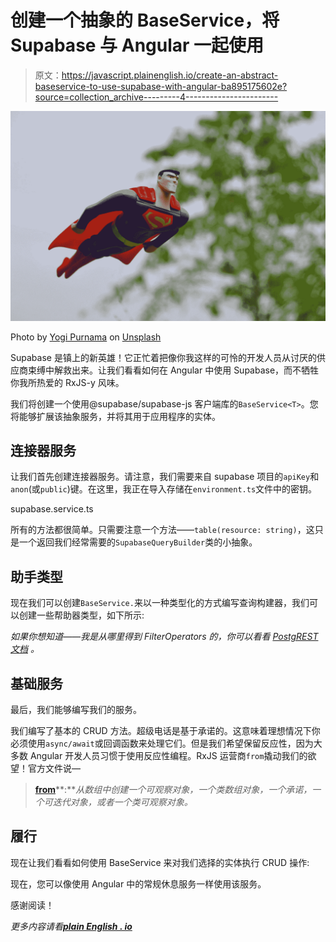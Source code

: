 # 创建一个抽象的 BaseService，将 Supabase 与 Angular 一起使用

> 原文：<https://javascript.plainenglish.io/create-an-abstract-baseservice-to-use-supabase-with-angular-ba895175602e?source=collection_archive---------4----------------------->

![](img/f9d8f7b1b9d75ea2bff3f29e5144ffad.png)

Photo by [Yogi Purnama](https://unsplash.com/@yogipurnama?utm_source=medium&utm_medium=referral) on [Unsplash](https://unsplash.com?utm_source=medium&utm_medium=referral)

Supabase 是镇上的新英雄！它正忙着把像你我这样的可怜的开发人员从讨厌的供应商束缚中解救出来。让我们看看如何在 Angular 中使用 Supabase，而不牺牲你我所热爱的 RxJS-y 风味。

我们将创建一个使用@supabase/supabase-js 客户端库的`BaseService<T>`。您将能够扩展该抽象服务，并将其用于应用程序的实体。

## 连接器服务

让我们首先创建连接器服务。请注意，我们需要来自 supabase 项目的`apiKey`和`anon`(或`public`)键。在这里，我正在导入存储在`environment.ts`文件中的密钥。

supabase.service.ts

所有的方法都很简单。只需要注意一个方法——`table(resource: string)`，这只是一个返回我们经常需要的`SupabaseQueryBuilder`类的小抽象。

## 助手类型

现在我们可以创建`BaseService.`来以一种类型化的方式编写查询构建器，我们可以创建一些帮助器类型，如下所示:

*如果你想知道——我是从哪里得到 FilterOperators 的，你可以看看* [*PostgREST 文档*](https://postgrest.org/en/stable/api.html#operators) *。*

## 基础服务

最后，我们能够编写我们的服务。

我们编写了基本的 CRUD 方法。超级电话是基于承诺的。这意味着理想情况下你必须使用`async/await`或回调函数来处理它们。但是我们希望保留反应性，因为大多数 Angular 开发人员习惯于使用反应性编程。RxJS 运营商`from`撬动我们的欲望！官方文件说—

> [**from**](https://rxjs.dev/api/index/function/from)**:***从数组中创建一个可观察对象，一个类数组对象，一个承诺，一个可迭代对象，或者一个类可观察对象。*

## 履行

现在让我们看看如何使用 BaseService 来对我们选择的实体执行 CRUD 操作:

现在，您可以像使用 Angular 中的常规休息服务一样使用该服务。

感谢阅读！

*更多内容请看*[***plain English . io***](http://plainenglish.io/)